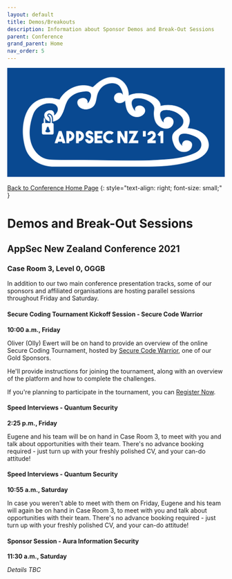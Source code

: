 ```yaml
---
layout: default
title: Demos/Breakouts
description: Information about Sponsor Demos and Break-Out Sessions
parent: Conference
grand_parent: Home
nav_order: 5
---
```


[![Web Banner](/assets/images/Event_Banner_Graphic.png)](/conference/)   

[Back to Conference Home Page](index.md)
{: style="text-align: right; font-size: small;" }

# Demos and Break-Out Sessions

## AppSec New Zealand Conference 2021

### Case Room 3, Level 0, OGGB

In addition to our two main conference presentation tracks, some of our sponsors and affiliated organisations are hosting parallel sessions throughout Friday and Saturday.

#### Secure Coding Tournament Kickoff Session - Secure Code Warrior   
**10:00 a.m., Friday**

Oliver (Olly) Ewert will be on hand to provide an overview of the online Secure Coding Tournament, hosted by [Secure Code Warrior](https://www.securecodewarrior.com/), one of our Gold Sponsors.

He'll provide instructions for joining the tournament, along with an overview of the platform and how to complete the challenges.

If you're planning to participate in the tournament, you can [Register Now](https://discover.securecodewarrior.com/TN-202101-APPSEC-NZ_01LP-Registration.html). 

#### Speed Interviews - Quantum Security   
**2:25 p.m., Friday**

Eugene and his team will be on hand in Case Room 3, to meet with you and talk about opportunities with their team. There's no advance booking required - just turn up with your freshly polished CV, and your can-do attitude!

#### Speed Interviews - Quantum Security   
**10:55 a.m., Saturday**

In case you weren't able to meet with them on Friday, Eugene and his team will again be on hand in Case Room 3, to meet with you and talk about opportunities with their team. There's no advance booking required - just turn up with your freshly polished CV, and your can-do attitude!

#### Sponsor Session - Aura Information Security   
**11:30 a.m., Saturday**

*Details TBC*

